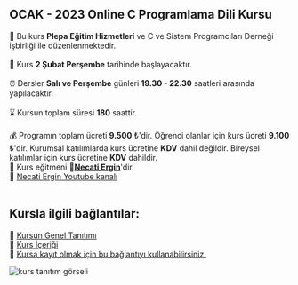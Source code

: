 ## OCAK - 2023 Online C Programlama Dili Kursu

🏫 Bu kurs __Plepa Eğitim Hizmetleri__ ve C ve Sistem Programcıları Derneği işbirliği ile düzenlenmektedir.<br><br>
📅 Kurs __2 Şubat Perşembe__ tarihinde başlayacaktır.<br><br>
⏰ Dersler __Salı ve Perşembe__ günleri __19.30 - 22.30__ saatleri arasında yapılacaktır.<br><br>
⌛ Kursun toplam süresi __180__ saattir.<br><br>
💰️ Programın toplam ücreti **9.500** &#8378;'dir. Öğrenci olanlar için kurs ücreti **9.100** &#8378;'dir. 
Kurumsal katılımlarda kurs ücretine **KDV** dahil değildir. Bireysel katılımlar için kurs ücretine **KDV** dahildir. <br>
👨 Kurs eğitmeni **&#128279;[Necati Ergin](https://www.linkedin.com/in/necati-ergin-045768176/)**'dir.<br>
👨 [Necati Ergin Youtube kanalı](https://www.youtube.com/@necatiergin)<br><br>

## Kursla ilgili bağlantılar:
&#128279; [Kursun Genel Tanıtımı](https://github.com/necatiergin/OCAK_2023_C_KURSU/blob/main/kurs_tanitimi.md)<br>
&#128279; [Kurs İçeriği](https://github.com/necatiergin/kurs_programlari/blob/main/c_programlama_dili.md)<br>
&#128279; [Kursa kayıt olmak için bu bağlantıyı kullanabilirsiniz.](https://us02web.zoom.us/meeting/register/tZUtcu2rqjssGtz4sgzolSd0HK0x0NMW_oux)

![kurs tanıtım görseli](https://github.com/necatiergin/OCAK_2023_ONLINE_C_KURSU/blob/main/kurs_gorseli.png)



